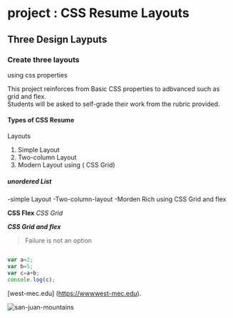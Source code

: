 # project : CSS Resume Layouts 

## Three Design Layputs 

### Create three layouts 
using css properties

This project reinforces from 
Basic CSS properties to 
adbvanced such as grid and 
flex.<br> Students will be 
asked to self-grade  their 
work from the rubric provided.



#### Types of CSS Resume 
Layouts 
1. Simple Layout
2. Two-column Layout
3. Modern Layout using ( CSS
Grid)

##### unordered List
-simple Layout
-Two-column-layout
-Morden Rich using CSS Grid
and flex


**CSS Flex**
*CSS Grid*

***CSS Grid and flex***

> Failure is not an option


``` Javascript

var a=2;
var b=5;
var c=a+b;
console.log(c);
```

[west-mec.edu] (https://wwwwest-mec.edu).

![san-juan-mountains](san-juan-mountains.avif)



